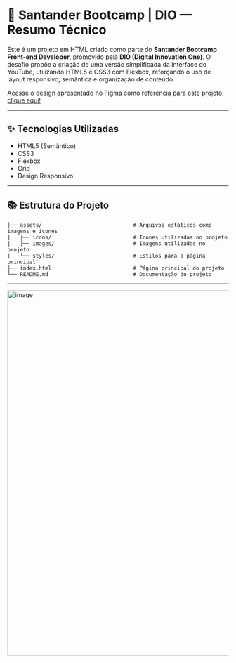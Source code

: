 # 🧠 Santander Bootcamp | DIO — Resumo Técnico

Este é um projeto em HTML criado como parte do **Santander Bootcamp Front-end Developer**, promovido pela **DIO (Digital Innovation One)**. O desafio propõe a criação de uma versão simplificada da interface do YouTube, utilizando HTML5 e CSS3 com Flexbox, reforçando o uso de layout responsivo, semântica e organização de conteúdo.

Acesse o design apresentado no Figma como referência para este projeto: <a href="https://www.figma.com/file/lrRWUZPKnqMDZrSDJmZxUS/Desafio-de-Flexbox---DIO?node-id=0%3A1" target="_blank" rel="noopener noreferrer">clique aqui!</a>

---

## ✨ Tecnologias Utilizadas

- HTML5 (Semântico)
- CSS3
- Flexbox
- Grid
- Design Responsivo
  
---

## 📚 Estrutura do Projeto
```
├── assets/                             # Arquivos estáticos como imagens e ícones
|   ├── icons/                          # Icones utilizadas no projeto
|   ├── images/                         # Imagens utilizadas no projeto
|   └── styles/                         # Estilos para a página principal`
├── index.html                          # Página principal do projeto
└── README.md                           # Documentação do projeto
```

---

<img width="1897" height="833" alt="image" src="https://github.com/user-attachments/assets/59087cea-1cd9-4369-ae25-50c8a5da4780" />

